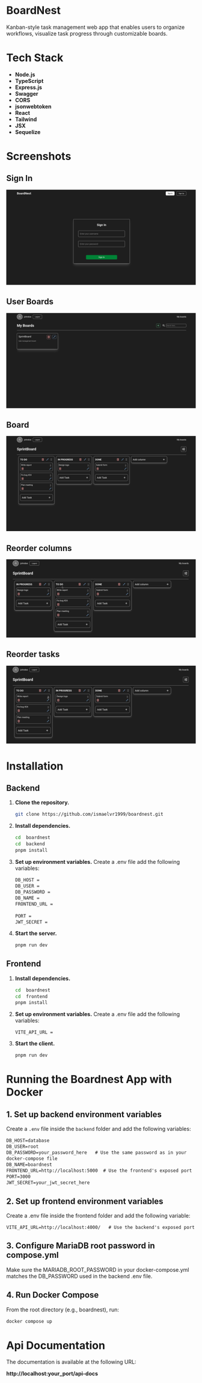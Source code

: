 # BoardNest
Kanban-style task management web app that enables users to organize workflows, visualize task progress through customizable boards.
# Tech Stack

- **Node.js**
- **TypeScript**
- **Express.js**
- **Swagger**
- **CORS**
- **jsonwebtoken**
- **React**
- **Tailwind**
- **JSX**
- **Sequelize**

# Screenshots
## Sign In
![Sign In](./screenshots/sign-in.png)
## User Boards
![User Boards](./screenshots/user-boards.png)
## Board
![Board](./screenshots/board.png)
## Reorder columns
![Reorder columns](./screenshots/reorder-columns.gif)
## Reorder tasks
![Reorder tasks](./screenshots/reorder-task.gif)

# Installation

## Backend

1. **Clone the repository.**

   ````bash
   git clone https://github.com/ismaelvr1999/boardnest.git
   ````

2. **Install dependencies.**

   ````bash
   cd  boardnest
   cd  backend
   pnpm install
   ````

3. **Set up environment variables.**
Create a .env file add the following variables:
   ```env
   DB_HOST = 
   DB_USER = 
   DB_PASSWORD = 
   DB_NAME = 
   FRONTEND_URL = 

   PORT = 
   JWT_SECRET = 
   ```
4. **Start the server.**
    ```bash
    pnpm run dev
    ```
## Frontend

1. **Install dependencies.**

   ````bash
   cd  boardnest
   cd  frontend
   pnpm install
   ````

2. **Set up environment variables.**
Create a .env file add the following variables:
   ```env
   VITE_API_URL = 
   ```
3. **Start the client.**
    ```bash
    pnpm run dev
    ```

# Running the Boardnest App with Docker

## 1. Set up backend environment variables

Create a `.env` file inside the `backend` folder and add the following variables:

```env
DB_HOST=database
DB_USER=root
DB_PASSWORD=your_password_here   # Use the same password as in your docker-compose file
DB_NAME=boardnest
FRONTEND_URL=http://localhost:5000  # Use the frontend's exposed port
PORT=3000
JWT_SECRET=your_jwt_secret_here
```
## 2. Set up frontend environment variables
Create a .env file inside the frontend folder and add the following variable:
```env
VITE_API_URL=http://localhost:4000/   # Use the backend's exposed port
```
## 3. Configure MariaDB root password in compose.yml
Make sure the MARIADB_ROOT_PASSWORD in your docker-compose.yml matches the DB_PASSWORD used in the backend .env file.
## 4. Run Docker Compose
From the root directory (e.g., boardnest), run:
```bash
docker compose up
```

# Api Documentation

The documentation is available at the following URL:

**http://localhost:your_port/api-docs**


